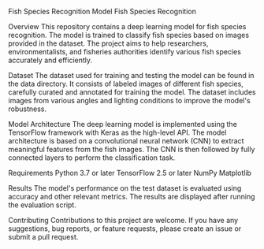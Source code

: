 Fish Species Recognition Model
Fish Species Recognition

Overview
This repository contains a deep learning model for fish species recognition. The model is trained to classify fish species based on images provided in the dataset. The project aims to help researchers, environmentalists, and fisheries authorities identify various fish species accurately and efficiently.

Dataset
The dataset used for training and testing the model can be found in the data directory. It consists of labeled images of different fish species, carefully curated and annotated for training the model. The dataset includes images from various angles and lighting conditions to improve the model's robustness.

Model Architecture
The deep learning model is implemented using the TensorFlow framework with Keras as the high-level API. The model architecture is based on a convolutional neural network (CNN) to extract meaningful features from the fish images. The CNN is then followed by fully connected layers to perform the classification task.

Requirements
Python 3.7 or later
TensorFlow 2.5 or later
NumPy
Matplotlib

Results
The model's performance on the test dataset is evaluated using accuracy and other relevant metrics. The results are displayed after running the evaluation script.

Contributing
Contributions to this project are welcome. If you have any suggestions, bug reports, or feature requests, please create an issue or submit a pull request.
